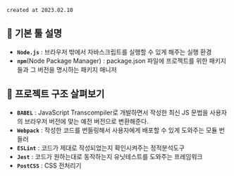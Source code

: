 `created at 2023.02.10`

## 🍃 기본 툴 설명

- **`Node.js`** : 브라우저 밖에서 자바스크립트를 실행할 수 있게 해주는 실행 환경
- **`npm`**(Node Package Manager) : package.json 파일에 프로젝트를 위한 패키지들과 그 버전을 명시하는 패키지 매니저

## 🍃 프로젝트 구조 살펴보기

- **`BABEL`** : JavaScript Transcompiler로 개발하면서 작성한 최신 JS 문법을 사용자의 브라우저 버전에 맞는 예전 버전으로 변환해준다.
- **`Webpack`** : 작성한 코드를 번들링해서 사용자에게 배포할 수 있게 도와주는 모듈 번들러
- **`ESLint`** : 코드가 제대로 작성되었는지 확인시켜주는 정적분석도구
- **`Jest`** : 코드가 원하는대로 동작하는지 유닛테스트를 도와주는 프레임워크
- **`PostCSS`** : CSS 전처리기
